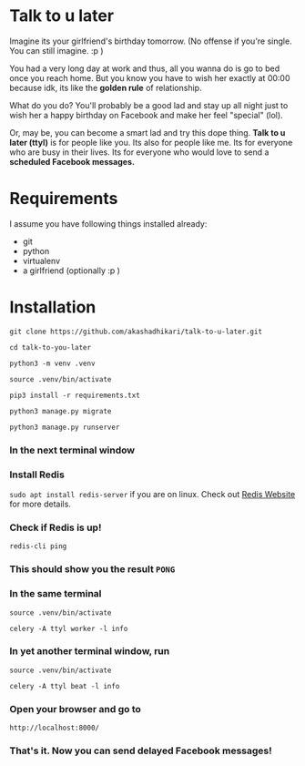 # Talk to u later
<p>Imagine its your girlfriend's birthday tomorrow. (No offense if you're single. You can still imagine. :p )</p>
<p>You had a very long day at work and thus, all you wanna do is go to bed once you reach home. But you know you have to wish her exactly at 00:00 because idk, its like the <b>golden rule</b> of relationship. </p>
<p>What do you do? You'll probably be a good lad and stay up all night just to wish her a happy birthday on Facebook and make her feel "special" (lol).</p>
<p>Or, may be, you can become a smart lad and try this dope thing. <b>Talk to u later (ttyl)</b> is for people like you. Its also for people like me. Its for everyone who are busy in their lives. Its for everyone who would love to send a <b>scheduled Facebook messages.</b></p>

# Requirements
I assume you have following things installed already:
- git
- python
- virtualenv
- a girlfriend (optionally :p )

# Installation

`git clone https://github.com/akashadhikari/talk-to-u-later.git`

`cd talk-to-you-later`

`python3 -m venv .venv`

`source .venv/bin/activate`

`pip3 install -r requirements.txt`

`python3 manage.py migrate`

`python3 manage.py runserver`

### In the next terminal window

### Install Redis
`sudo apt install redis-server` if you are on linux.
Check out [Redis Website](https://redis.io/download) for more details.

### Check if Redis is up!

`redis-cli ping`

### This should show you the result `PONG`

### In the same terminal

`source .venv/bin/activate`

`celery -A ttyl worker -l info`

### In yet another terminal window, run

`source .venv/bin/activate`

`celery -A ttyl beat -l info`

### Open your browser and go to
`http://localhost:8000/`

### That's it. Now you can send delayed Facebook messages!
